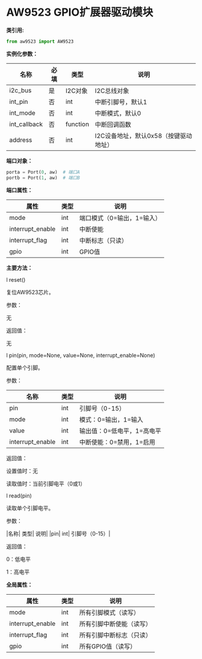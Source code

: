# AW9523 GPIO扩展器驱动模块

**类引用:**
```python
from aw9523 import AW9523
```

**实例化参数：**

|名称|	必填|	类型|	说明|
|----|----|----|----|
|i2c_bus|	是|	I2C对象|	I2C总线对象|
|int_pin|	否|	int|	中断引脚号，默认1|
|int_mode|	否|	int|	中断模式，默认0|
|int_callback|	否|	function|	中断回调函数|
|address|	否|	int|	I2C设备地址，默认0x58（按键驱动地址）|

**端口对象：**
```python
porta = Port(0, aw)  # 端口A
portb = Port(1, aw)  # 端口B
```

**端口属性：**

|属性|	类型|	说明|
|----|----|----|
|mode|	int|	端口模式（0=输出，1=输入）|
|interrupt_enable|	int|	中断使能|
|interrupt_flag|	int|	中断标志（只读）|
|gpio|	int|	GPIO值|

**主要方法：**

l reset()

复位AW9523芯片。

​​参数：​​ 

无

​​返回值：​​ 

无

l pin(pin, mode=None, value=None, interrupt_enable=None)

配置单个引脚。

​​参数：​​

|名称	|类型|	说明|
|----|----|----|
|pin|	int|	引脚号（0-15）|
|mode|	int|	模式：0=输出，1=输入|
|value|	int|	输出值：0=低电平，1=高电平|
|interrupt_enable|	int|	中断使能：0=禁用，1=启用|

​​返回值：​​

设置值时：无

读取值时：当前引脚电平（0或1）

l read(pin)

读取单个引脚电平。

​​参数：​​

|名称|	类型|	说明|
|pin|	int|	引脚号（0-15）|

​​返回值：​​

0：低电平

1：高电平

**全局属性：**

|属性|	类型|	说明|
|----|----|----|
|mode|	int|	所有引脚模式（读写）|
|interrupt_enable|	int|所有引脚中断使能（读写）|
|interrupt_flag	|int|	所有引脚中断标志（只读）|
|gpio|	int|	所有GPIO值（读写）|